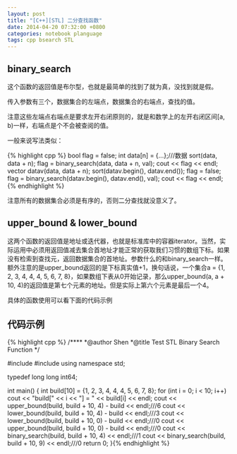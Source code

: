 ```yaml
---
layout: post
title: "[C++][STL] 二分查找函数"
date: 2014-04-20 07:32:00 +0800
categories: notebook planguage
tags: cpp bsearch STL
---
```


## binary_search

这个函数的返回值是布尔型，也就是最简单的找到了就为真，没找到就是假。

传入参数有三个，数据集合的左端点，数据集合的右端点，查找的值。

注意这些左端点右端点是要求左开右闭原则的，就是和数学上的左开右闭区间[a, b)一样，右端点是个不会被查阅的值。

一般来说写法类似：

{% highlight cpp %}
bool flag = false;
int data[n] = {...};///数据
sort(data, data + n);
flag = binary_search(data, data + n, val);
cout << flag << endl;
vector<int> datav(data, data + n);
sort(datav.begin(), datav.end());
flag = false;
flag = binary_search(datav.begin(), datav.end(), val);
cout << flag << endl;{% endhighlight %}

注意所有的数据集合必须是有序的，否则二分查找就没意义了。

## upper_bound & lower_bound

这两个函数的返回值是地址或迭代器，也就是标准库中的容器iterator。当然，实际运用中必须用返回值减去集合首地址才能正常的获取我们习惯的数组下标。如果没有检索到查找元，返回数据集合的首地址。参数什么的和binary_search一样。额外注意的是upper_bound返回的是下标真实值+1，换句话说，一个集合a = {1, 2, 3, 4, 4, 4, 5, 6, 7, 8}，如果数组下表从0开始记录，那么upper_bound(a, a + 10, 4)的返回值是第七个元素的地址。但是实际上第六个元素是最后一个4。

具体的函数使用可以看下面的代码示例

## 代码示例
{% highlight cpp %}
/****
    *@author    Shen
    *@title     Test STL Binary Search Function
    */

#include <iostream>
#include <algorithm>
using namespace std;

typedef long long int64;

int main()
{
    int build[10] = {1, 2, 3, 4, 4, 4, 5, 6, 7, 8};
    for (int i = 0; i < 10; i++)
        cout << "build[" << i << "] = " << build[i] << endl;
    cout << upper_bound(build, build + 10, 4) - build << endl;///6
    cout << lower_bound(build, build + 10, 4) - build << endl;///3
    cout << lower_bound(build, build + 10, 0) - build << endl;///0
    cout << upper_bound(build, build + 10, 0) - build << endl;///0
    cout << binary_search(build, build + 10, 4) << endl;///1
    cout << binary_search(build, build + 10, 9) << endl;///0
    return 0;
}{% endhighlight %}
